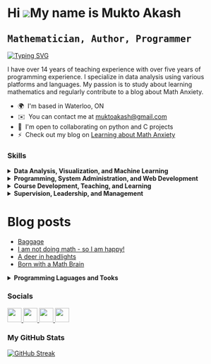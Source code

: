 Hi ![](https://user-images.githubusercontent.com/18350557/176309783-0785949b-9127-417c-8b55-ab5a4333674e.gif)My name is Mukto Akash
===================================================================================================================================
<kbd>Mathematician, Author, Programmer</kbd>
---------------------------------

[![Typing SVG](https://readme-typing-svg.demolab.com/?lines=🎇Inspire+Create+Innovate🎇;🎇Learn+Teach+Master🎇)](https://git.io/typing-svg)

I have over 14 years of teaching experience with over five years of programming experience. I specialize in data analysis using various platforms and languages. My passion is to study about learning mathematics and regularly contribute to a blog about Math Anxiety.
        
*   🌍  I'm based in Waterloo, ON
*   ✉️  You can contact me at [muktoakash@gmail.com](mailto:muktoakash@gmail.com)
*   🤝  I'm open to collaborating on python and C projects
*   ⚡  Check out my blog on <a href="https://anxiousatmath.blogspot.com">Learning about Math Anxiety</a>


### Skills 
<details>
  <summary>
    <b> Data Analysis, Visualization, and Machine Learning </b>
  </summary>
  <ul class="list-group">
            <li class="list-group-item">Clean and analyze data using
              Pandas, numpy, and Excel</li>
            <li class="list-group-item">Visualize data using
              matplotlib and seaborn</li>
            <li class="list-group-item">Train learning algorithms in
              scikit-learn</li>
            <li class="list-group-item">Create professional report with LaTeX.
          </ul>
</details>
<details>
  <summary>
    <b>Programming, System Administration, and Web Development</b>
  </summary>
  <ul class="list-group">
            <li class="list-group-item">
              Create and manage website frontend through
              HTML5, CSS3, Bootstrap, and JavaScript
            </li>
            <li class="list-group-item">
              Set up and maintain website backend through
              Django, MySQL, and Postgre SQL
            </li>
            <li class="list-group-item">
              Use Docker on linux servers for webhosting, app deployment, and email services
            </li>
            <li class="list-group-item">Implement Data Structures and Algorithms in C and develop games in C++</li>
          </ul>

</details>
<details>
  <summary>
    <b>Course Development, Teaching, and Learning</b>
  </summary>
  <ul class="list-group">
            <li class="list-group-item">Redevelop curriculum for Engineering math course</li>
            <li class="list-group-item">Co-author course notes for first year Algebra course</li>
            <li class="list-group-item">
              Prepare detailed lecture notes and teach University Math courses
            </li>
            <li class="list-group-item">
              Create engaging assessments aligned with course learning outcomes
            </li>
            <li class="list-group-item">
              Maintain regular office hours to facilitate student questions
            </li>
          </ul>
</details>
<details>
  <summary>
    <b>Supervision, Leadership, and Management</b>
  </summary>
  <ul class="list-group">
            <li class="list-group-item">Lead project for analyzing service data</li>
            <li class="list-group-item">
              Coordinate large multisection course with over 1300 students
            </li>
            <li class="list-group-item">
              Move to adopt new policies and practices as a member of the board
              of a large cooperative residence (WCRI)
            </li>
            <li class="list-group-item">Reform internal transfer process for the Faculty of Math</li>
            <li class="list-group-item">Train academic advisors on advising International students</li>
          </ul>
</details>

# Blog posts
<!-- BLOG-POST-LIST:START -->
- [Baggage](https://anxiousatmath.blogspot.com/2024/06/baggage.html)
- [I am not doing math - so I am happy!](https://anxiousatmath.blogspot.com/2024/04/i-am-not-doing-math-so-i-am-happy.html)
- [A deer in headlights](https://anxiousatmath.blogspot.com/2024/03/a-deer-in-headlights.html)
- [Born with a Math Brain](https://anxiousatmath.blogspot.com/2024/02/born-with-math-brain.html)
<!-- BLOG-POST-LIST:END -->

<details>
  <summary>
    <b> Programming Laguages and Tooks</b>
  </summary>
 <p align="left">
<a href="https://www.python.org/" target="_blank" rel="noreferrer"><img src="https://raw.githubusercontent.com/danielcranney/readme-generator/main/public/icons/skills/python-colored.svg" width="36" height="36" alt="Python" /></a><a href="https://docs.microsoft.com/en-us/cpp/?view=msvc-170" target="_blank" rel="noreferrer"><img src="https://raw.githubusercontent.com/danielcranney/readme-generator/main/public/icons/skills/c-colored.svg" width="36" height="36" alt="C" /></a><a href="https://git-scm.com/" target="_blank" rel="noreferrer"><img src="https://raw.githubusercontent.com/danielcranney/readme-generator/main/public/icons/skills/git-colored.svg" width="36" height="36" alt="Git" /></a><a href="https://www.oracle.com/java/" target="_blank" rel="noreferrer"><img src="https://raw.githubusercontent.com/danielcranney/readme-generator/main/public/icons/skills/java-colored.svg" width="36" height="36" alt="Java" /></a><a href="https://developer.mozilla.org/en-US/docs/Web/JavaScript" target="_blank" rel="noreferrer"><img src="https://raw.githubusercontent.com/danielcranney/readme-generator/main/public/icons/skills/javascript-colored.svg" width="36" height="36" alt="JavaScript" /></a><a href="https://docs.microsoft.com/en-us/cpp/?view=msvc-170" target="_blank" rel="noreferrer"><img src="https://raw.githubusercontent.com/danielcranney/readme-generator/main/public/icons/skills/cplusplus-colored.svg" width="36" height="36" alt="C++" /></a><a href="https://www.r-project.org/" target="_blank" rel="noreferrer"><img src="https://raw.githubusercontent.com/danielcranney/readme-generator/main/public/icons/skills/rlang-colored.svg" width="36" height="36" alt="rlang" /></a><a href="https://docs.microsoft.com/en-us/dotnet/csharp/" target="_blank" rel="noreferrer"><img src="https://raw.githubusercontent.com/danielcranney/readme-generator/main/public/icons/skills/csharp-colored.svg" width="36" height="36" alt="C#" /></a><a href="https://www.gnu.org/software/bash/" target="_blank" rel="noreferrer"><img src="https://raw.githubusercontent.com/danielcranney/readme-generator/main/public/icons/skills/gnubash.svg" width="36" height="36" alt="GNU Bash" /></a><a href="https://code.visualstudio.com/" target="_blank" rel="noreferrer"><img src="https://raw.githubusercontent.com/danielcranney/readme-generator/main/public/icons/skills/visualstudiocode.svg" width="36" height="36" alt="VS Code" /></a><a href="https://www.vim.org/" target="_blank" rel="noreferrer"><img src="https://raw.githubusercontent.com/danielcranney/readme-generator/main/public/icons/skills/vim.svg" width="36" height="36" alt="Vim" /></a><a href="https://developer.mozilla.org/en-US/docs/Glossary/HTML5" target="_blank" rel="noreferrer"><img src="https://raw.githubusercontent.com/danielcranney/readme-generator/main/public/icons/skills/html5-colored.svg" width="36" height="36" alt="HTML5" /></a><a href="https://www.w3.org/TR/CSS/#css" target="_blank" rel="noreferrer"><img src="https://raw.githubusercontent.com/danielcranney/readme-generator/main/public/icons/skills/css3-colored.svg" width="36" height="36" alt="CSS3" /></a><a href="https://getbootstrap.com/" target="_blank" rel="noreferrer"><img src="https://raw.githubusercontent.com/danielcranney/readme-generator/main/public/icons/skills/bootstrap-colored.svg" width="36" height="36" alt="Bootstrap" /></a><a href="https://fastapi.tiangolo.com/" target="_blank" rel="noreferrer"><img src="https://raw.githubusercontent.com/danielcranney/readme-generator/main/public/icons/skills/fastapi-colored.svg" width="36" height="36" alt="Fast API" /></a><a href="https://www.mysql.com/" target="_blank" rel="noreferrer"><img src="https://raw.githubusercontent.com/danielcranney/readme-generator/main/public/icons/skills/mysql-colored.svg" width="36" height="36" alt="MySQL" /></a><a href="https://www.postgresql.org/" target="_blank" rel="noreferrer"><img src="https://raw.githubusercontent.com/danielcranney/readme-generator/main/public/icons/skills/postgresql-colored.svg" width="36" height="36" alt="PostgreSQL" /></a><a href="https://flask.palletsprojects.com/en/2.0.x/" target="_blank" rel="noreferrer"><img src="https://raw.githubusercontent.com/danielcranney/readme-generator/main/public/icons/skills/flask-colored.svg" width="36" height="36" alt="Flask" /></a><a href="https://www.heroku.com/" target="_blank" rel="noreferrer"><img src="https://raw.githubusercontent.com/danielcranney/readme-generator/main/public/icons/skills/heroku-colored.svg" width="36" height="36" alt="Heroku" /></a><a href="https://www.djangoproject.com/" target="_blank" rel="noreferrer"><img src="https://raw.githubusercontent.com/danielcranney/readme-generator/main/public/icons/skills/django-colored.svg" width="36" height="36" alt="Django" /></a><a href="https://www.docker.com/" target="_blank" rel="noreferrer"><img src="https://raw.githubusercontent.com/danielcranney/readme-generator/main/public/icons/skills/docker-colored.svg" width="36" height="36" alt="Docker" /></a><a href="https://www.linux.org" target="_blank" rel="noreferrer"><img src="https://raw.githubusercontent.com/danielcranney/readme-generator/main/public/icons/skills/linux-colored.svg" width="36" height="36" alt="Linux" /></a>
</p>
</details>

### Socials
                  
                  
<p align="left">
  <a href="https://discord.com/users/muktoakash" target="_blank" rel="noreferrer">
  <picture>
  <source media="(prefers-color-scheme: dark)" srcset="https://raw.githubusercontent.com/danielcranney/readme-generator/main/public/icons/socials/discord-dark.svg" />
  <source media="(prefers-color-scheme: light)" srcset="https://raw.githubusercontent.com/danielcranney/readme-generator/main/public/icons/socials/discord.svg" />
  <img src="https://raw.githubusercontent.com/danielcranney/readme-generator/main/public/icons/socials/discord.svg" width="32" height="32" />
  </picture>
  </a>
    <a href="https://www.github.com/muktoakash" target="_blank" rel="noreferrer">
  <picture>
  <source media="(prefers-color-scheme: dark)" srcset="https://raw.githubusercontent.com/danielcranney/readme-generator/main/public/icons/socials/github-dark.svg" />
  <source media="(prefers-color-scheme: light)" srcset="https://raw.githubusercontent.com/danielcranney/readme-generator/main/public/icons/socials/github.svg" />
  <img src="https://raw.githubusercontent.com/danielcranney/readme-generator/main/public/icons/socials/github.svg" width="32" height="32" />
  </picture>
  </a>
    <a href="https://www.linkedin.com/in/muktoakash" target="_blank" rel="noreferrer">
  <picture>
  <source media="(prefers-color-scheme: dark)" srcset="https://raw.githubusercontent.com/danielcranney/readme-generator/main/public/icons/socials/linkedin-dark.svg" />
  <source media="(prefers-color-scheme: light)" srcset="https://raw.githubusercontent.com/danielcranney/readme-generator/main/public/icons/socials/linkedin.svg" />
  <img src="https://raw.githubusercontent.com/danielcranney/readme-generator/main/public/icons/socials/linkedin.svg" width="32" height="32" />
  </picture>
  </a>
    <a href="https://www.twitch.tv/muktoakash" target="_blank" rel="noreferrer">
  <picture>
  <source media="(prefers-color-scheme: dark)" srcset="https://raw.githubusercontent.com/danielcranney/readme-generator/main/public/icons/socials/twitch-dark.svg" />
  <source media="(prefers-color-scheme: light)" srcset="https://raw.githubusercontent.com/danielcranney/readme-generator/main/public/icons/socials/twitch.svg" />
  <img src="https://raw.githubusercontent.com/danielcranney/readme-generator/main/public/icons/socials/twitch.svg" width="32" height="32" />
  </picture>
  </a>
</p>

### <b>My GitHub Stats</b>
[![GitHub Streak](https://streak-stats.demolab.com/?user=muktoakash)](https://git.io/streak-stats)
